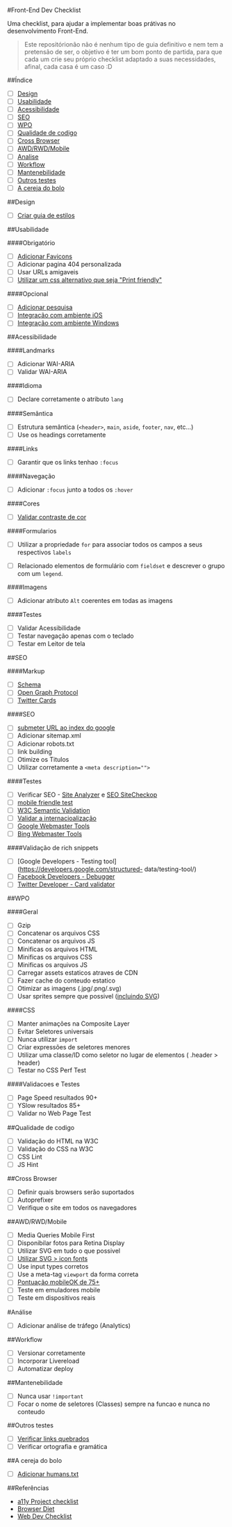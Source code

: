 #Front-End Dev Checklist

Uma checklist, para ajudar a implementar boas prátivas no desenvolvimento Front-End.

> Este repositórionão não é nenhum tipo de guia definitivo e nem tem a pretensão de ser, o objetivo é ter um bom ponto de partida, para que cada um crie seu próprio checklist adaptado a suas necessidades, afinal, cada casa é um caso :D

##Índice

- [ ] [Design](#)
- [ ] [Usabilidade](#)
- [ ] [Acessibilidade](#)
- [ ] [SEO](#)
- [ ] [WPO](#)
- [ ] [Qualidade de codigo](#)
- [ ] [Cross Browser](#)
- [ ] [AWD/RWD/Mobile](#)
- [ ] [Analise](#)
- [ ] [Workflow](#)
- [ ] [Mantenebilidade](#)
- [ ] [Outros testes](#)
- [ ] [A cereja do bolo](#)

##Design

- [ ] [Criar guia de estilos](http://tableless.com.br/guia-de-estilos/)

##Usabilidade

####Obrigatório

- [ ] [Adicionar Favicons](http://tableless.com.br/favicons/)
- [ ] Adicionar pagina 404 personalizada
- [ ] Usar URLs amigaveis
- [ ] [Utilizar um css alternativo que seja "Print friendly"](http://www.smashingmagazine.com/2011/11/24/how-to-set-up-a-print-style-sheet/)

####Opcional

- [ ] [Adicionar pesquisa](https://cse.google.com/cse/)
- [ ] [Integração com ambiente iOS](https://developer.apple.com/library/ios/documentation/AppleApplications/Reference/SafariWebContent/ConfiguringWebApplications/ConfiguringWebApplications.html)
- [ ] [Integração com ambiente Windows](https://msdn.microsoft.com/library/hh781490.aspx)

##Acessibilidade

####Landmarks

- [ ] Adicionar WAI-ARIA
- [ ] Validar WAI-ARIA

####Idioma

- [ ] Declare corretamente o atributo `lang`

####Semântica

- [ ] Estrutura semântica (`<header>`, `main`, `aside`, `footer`, `nav`, etc...)
- [ ] Use os headings corretamente

####Links

- [ ] Garantir que os links tenhao `:focus`

####Navegação

- [ ] Adicionar `:focus` junto a todos os `:hover`

####Cores

- [ ] [Validar contraste de cor](http://www.checkmycolours.com/)

####Formularios

- [ ] Utilizar a propriedade `for` para associar todos os campos a seus respectivos `labels`

- [ ] Relacionado elementos de formulário com `fieldset` e descrever o grupo com um `legend`.

####Imagens

- [ ] Adicionar atributo `Alt` coerentes em todas as imagens

####Testes

- [ ] Validar Acessibilidade
- [ ] Testar navegação apenas com o teclado
- [ ] Testar em Leitor de tela

##SEO

####Markup

- [ ] [Schema](https://schema.org/)
- [ ] [Open Graph Protocol](http://ogp.me/)
- [ ] [Twitter Cards](https://dev.twitter.com/cards/overview)

####SEO

- [ ] [submeter URL ao index do google](http://www.google.com.br/add_url.html)
- [ ] Adicionar sitemap.xml
- [ ] Adicionar robots.txt
- [ ] link building
- [ ] Otimize os Titulos
- [ ] Utilizar corretamente a `<meta description="">`

####Testes

- [ ] Verificar SEO - [Site Analyzer](http://www.site-analyzer.com/) e [SEO SiteCheckop](http://seositecheckup.com/)
- [ ] [mobile friendle test](https://www.google.com/webmasters/tools/mobile-friendly/)
- [ ] [W3C Semantic Validation](http://www.w3.org/2003/12/semantic-extractor.html)
- [ ] [Validar a internacioalização](http://validator.w3.org/i18n-checker/)
- [ ] [Google Webmaster Tools](https://www.google.com/webmasters/tools/)
- [ ] [Bing Webmaster Tools](http://www.bing.com/toolbox/webmaster)

####Validação de rich snippets

- [ ] [Google Developers - Testing tool](https://developers.google.com/structured- data/testing-tool/)
- [ ] [Facebook Developers - Debugger](https://developers.facebook.com/tools/debug/)
- [ ] [Twitter Developer - Card validator](https://cards-dev.twitter.com/validator/)

##WPO

####Geral

- [ ] Gzip
- [ ] Concatenar os arquivos CSS
- [ ] Concatenar os arquivos JS
- [ ] Minificas os arquivos HTML
- [ ] Minificas os arquivos CSS
- [ ] Minificas os arquivos JS
- [ ] Carregar assets estaticos atraves de CDN
- [ ] Fazer cache do conteudo estatico
- [ ] Otimizar as imagens (.jpg/.png/.svg)
- [ ] Usar sprites sempre que possivel ([incluindo SVG](http://willianjusten.com.br/usando-svg-sprites/))

####CSS

- [ ] Manter animações na Composite Layer
- [ ] Evitar Seletores universais
- [ ] Nunca utilizar `import`
- [ ] Criar expressões de seletores menores
- [ ] Utilizar uma classe/ID como seletor no lugar de elementos ( .header > header)
- [ ] Testar no CSS Perf Test

####Validacoes e Testes

- [ ] Page Speed resultados 90+
- [ ] YSlow resultados 85+
- [ ] Validar no Web Page Test

##Qualidade de codigo

- [ ] Validação do HTML na W3C
- [ ] Validação do CSS na W3C
- [ ] CSS Lint
- [ ] JS Hint

##Cross Browser

- [ ] Definir quais browsers serão suportados
- [ ] Autoprefixer
- [ ] Verifique o site em todos os navegadores

##AWD/RWD/Mobile

- [ ] Media Queries Mobile First
- [ ] Disponibilar fotos para Retina Display
- [ ] Utilizar SVG em tudo o que possivel
- [ ] [Utilizar SVG > icon fonts](https://css-tricks.com/icon-fonts-vs-svg/)
- [ ] Use input types corretos
- [ ] Use a meta-tag `viewport` da forma correta
- [ ] [Pontuação mobileOK de 75+](http://validator.w3.org/mobile/)
- [ ] Teste em emuladores mobile
- [ ] Teste em dispositivos reais

#Análise

- [ ] Adicionar análise de tráfego (Analytics)

##Workflow

- [ ] Versionar corretamente
- [ ] Incorporar Livereload
- [ ] Automatizar deploy

##Mantenebilidade

- [ ] Nunca usar `!important`
- [ ] Focar o nome de seletores (Classes) sempre na funcao e nunca no conteudo

##Outros testes

- [ ] [Verificar links quebrados](http://validator.w3.org/checklink)
- [ ] Verificar ortografia e gramática

##A cereja do bolo

- [ ] [Adicionar humans.txt](http://humanstxt.org/)

##Referências

- [a11y Project checklist](http://a11yproject.com/checklist.html)
- [Browser Diet](http://browserdiet.com/)
- [Web Dev Checklist](http://webdevchecklist.com/)
